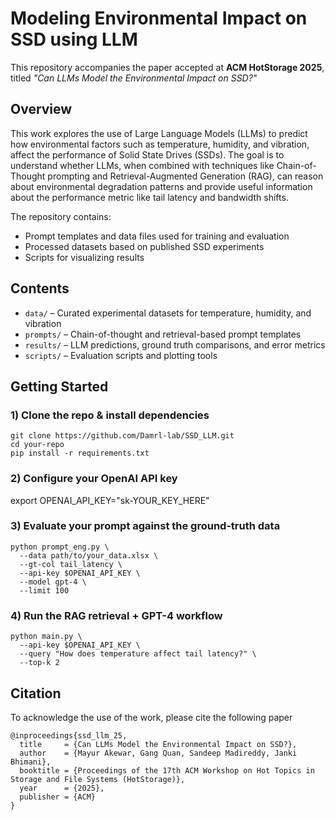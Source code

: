 # Modeling Environmental Impact on SSD using LLM

This repository accompanies the paper accepted at **ACM HotStorage 2025**, titled *"Can LLMs Model the Environmental Impact on SSD?"*

## Overview

This work explores the use of Large Language Models (LLMs) to predict how environmental factors such as temperature, humidity, and vibration, affect the performance of Solid State Drives (SSDs). The goal is to understand whether LLMs, when combined with techniques like Chain-of-Thought prompting and Retrieval-Augmented Generation (RAG), can reason about environmental degradation patterns and provide useful information about the performance metric like tail latency and bandwidth shifts.

The repository contains:

- Prompt templates and data files used for training and evaluation
- Processed datasets based on published SSD experiments
- Scripts for visualizing results

## Contents
- `data/` – Curated experimental datasets for temperature, humidity, and vibration
- `prompts/` – Chain-of-thought and retrieval-based prompt templates
- `results/` – LLM predictions, ground truth comparisons, and error metrics
- `scripts/` – Evaluation scripts and plotting tools

## Getting Started
### 1) Clone the repo & install dependencies
```
git clone https://github.com/Damrl-lab/SSD_LLM.git
cd your-repo
pip install -r requirements.txt
```

### 2) Configure your OpenAI API key
export OPENAI_API_KEY="sk-YOUR_KEY_HERE"

### 3) Evaluate your prompt against the ground‐truth data
```
python prompt_eng.py \
  --data path/to/your_data.xlsx \
  --gt-col tail_latency \
  --api-key $OPENAI_API_KEY \
  --model gpt-4 \
  --limit 100
```
### 4) Run the RAG retrieval + GPT-4 workflow
```
python main.py \
  --api-key $OPENAI_API_KEY \
  --query "How does temperature affect tail latency?" \
  --top-k 2
```
## Citation
To acknowledge the use of the work, please cite the following paper
```
@inproceedings{ssd_llm_25,
  title     = {Can LLMs Model the Environmental Impact on SSD?},
  author    = {Mayur Akewar, Gang Quan, Sandeep Madireddy, Janki Bhimani},
  booktitle = {Proceedings of the 17th ACM Workshop on Hot Topics in Storage and File Systems (HotStorage)},
  year      = {2025},
  publisher = {ACM}
}
```

